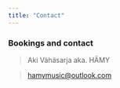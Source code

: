 ```yaml
---
title: "Contact"
---
```


### Bookings and contact

> Aki Vähäsarja aka. HÄMY 

> hamymusic@outlook.com

